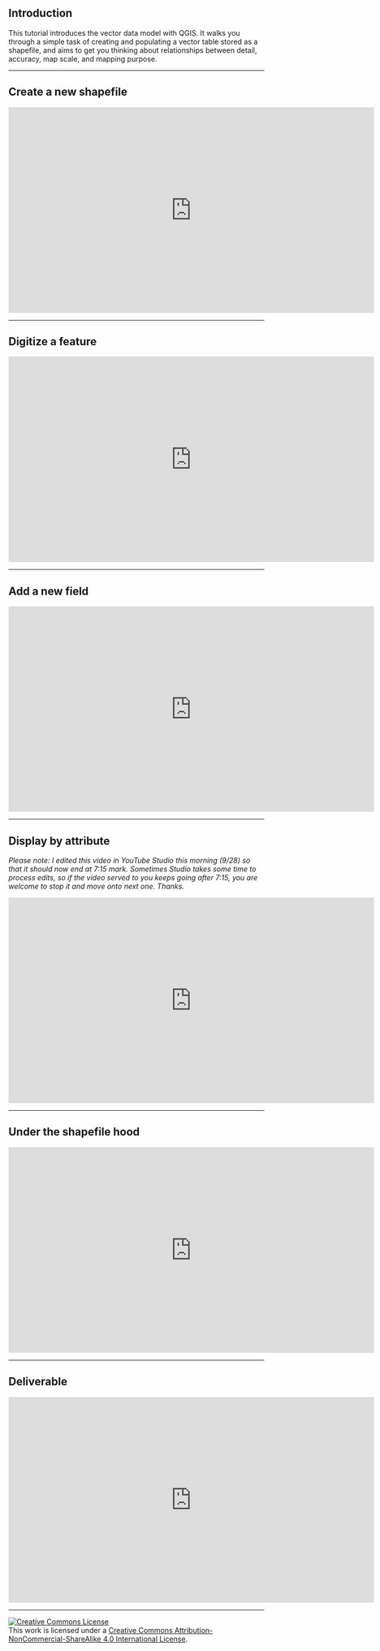 ## Introduction  

This tutorial introduces the vector data model with QGIS. It walks you through a simple task of creating and populating a vector table stored as a shapefile, and aims to get you thinking about relationships between detail, accuracy, map scale, and mapping purpose.  

---

## Create a new shapefile 

<iframe width="720" height="405" src="https://www.youtube.com/embed/7RNiQBXy_Ds?si=bt0gOeSVXGch2RoY" title="YouTube video player" frameborder="0" allow="accelerometer; autoplay; clipboard-write; encrypted-media; gyroscope; picture-in-picture; web-share" allowfullscreen></iframe>

---

## Digitize a feature  

<iframe width="720" height="405" src="https://www.youtube.com/embed/6QYmjcSmO7A?si=18y-JQYTD5sgEDS6" title="YouTube video player" frameborder="0" allow="accelerometer; autoplay; clipboard-write; encrypted-media; gyroscope; picture-in-picture; web-share" allowfullscreen></iframe>

---

## Add a new field 

<iframe width="720" height="405" src="https://www.youtube.com/embed/09vY1GHxGdU?si=2yjjb2BSWIOCrIVc" title="YouTube video player" frameborder="0" allow="accelerometer; autoplay; clipboard-write; encrypted-media; gyroscope; picture-in-picture; web-share" allowfullscreen></iframe>

---

## Display by attribute  

_Please note: I edited this video in YouTube Studio this morning (9/28) so that it should now end at 7:15 mark. Sometimes Studio takes some time to process edits, so if the video served to you keeps going after 7:15, you are welcome to stop it and move onto next one. Thanks._ 

<iframe width="720" height="405" src="https://www.youtube.com/embed/OCRhrz25D_k?si=33eThxPVfoMprUhH" title="YouTube video player" frameborder="0" allow="accelerometer; autoplay; clipboard-write; encrypted-media; gyroscope; picture-in-picture; web-share" allowfullscreen></iframe>

---

## Under the shapefile hood

<iframe width="720" height="405" src="https://www.youtube.com/embed/ZkrcWxef4U4?si=dbWGyyHAtMXrRJx7" title="YouTube video player" frameborder="0" allow="accelerometer; autoplay; clipboard-write; encrypted-media; gyroscope; picture-in-picture; web-share" allowfullscreen></iframe>

---

## Deliverable

<iframe width="720" height="405" src="https://www.youtube.com/embed/UNU6uHr9mlk?si=PTxymZmDAtrQMLOa" title="YouTube video player" frameborder="0" allow="accelerometer; autoplay; clipboard-write; encrypted-media; gyroscope; picture-in-picture; web-share" allowfullscreen></iframe>

---

<a rel="license" href="http://creativecommons.org/licenses/by-nc-sa/4.0/"><img alt="Creative Commons License" style="border-width:0" src="https://i.creativecommons.org/l/by-nc-sa/4.0/88x31.png" /></a><br />This work is licensed under a <a rel="license" href="http://creativecommons.org/licenses/by-nc-sa/4.0/">Creative Commons Attribution-NonCommercial-ShareAlike 4.0 International License</a>.
